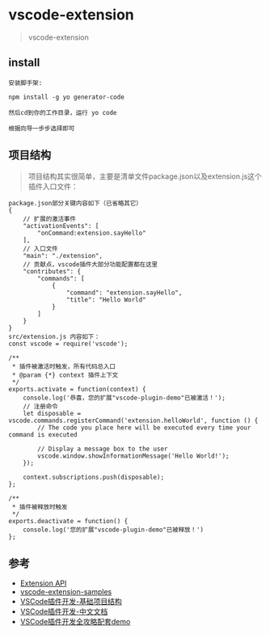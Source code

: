 # vscode-extension

>vscode-extension

## install

```
安装脚手架:

npm install -g yo generator-code

然后cd到你的工作目录，运行 yo code

根据向导一步步选择即可
```
## 项目结构
>项目结构其实很简单，主要是清单文件package.json以及extension.js这个插件入口文件：

```
package.json部分关键内容如下（已省略其它）
{
	// 扩展的激活事件
	"activationEvents": [
		"onCommand:extension.sayHello"
	],
	// 入口文件
	"main": "./extension",
	// 贡献点，vscode插件大部分功能配置都在这里
	"contributes": {
		"commands": [
			{
				"command": "extension.sayHello",
				"title": "Hello World"
			}
		]
	}
}
src/extension.js 内容如下：
const vscode = require('vscode');

/**
 * 插件被激活时触发，所有代码总入口
 * @param {*} context 插件上下文
 */
exports.activate = function(context) {
	console.log('恭喜，您的扩展"vscode-plugin-demo"已被激活！');
	// 注册命令
	let disposable = vscode.commands.registerCommand('extension.helloWorld', function () {
		// The code you place here will be executed every time your command is executed

		// Display a message box to the user
		vscode.window.showInformationMessage('Hello World!');
	});

	context.subscriptions.push(disposable);
};

/**
 * 插件被释放时触发
 */
exports.deactivate = function() {
	console.log('您的扩展"vscode-plugin-demo"已被释放！')
};
```



## 参考

- [Extension API](https://code.visualstudio.com/api)
- [vscode-extension-samples](https://github.com/Microsoft/vscode-extension-samples)
- [VSCode插件开发-基础项目结构](https://github.com/fairyly/html-demo/blob/gh-pages/2.5.7%20VSCode%E6%8F%92%E4%BB%B6%E5%BC%80%E5%8F%91-%E5%9F%BA%E7%A1%80%E9%A1%B9%E7%9B%AE%E7%BB%93%E6%9E%84.md)
- [VSCode插件开发-中文文档](https://liiked.github.io/VS-Code-Extension-Doc-ZH/#/)
- [VSCode插件开发全攻略配套demo](https://github.com/sxei/vscode-plugin-demo)
